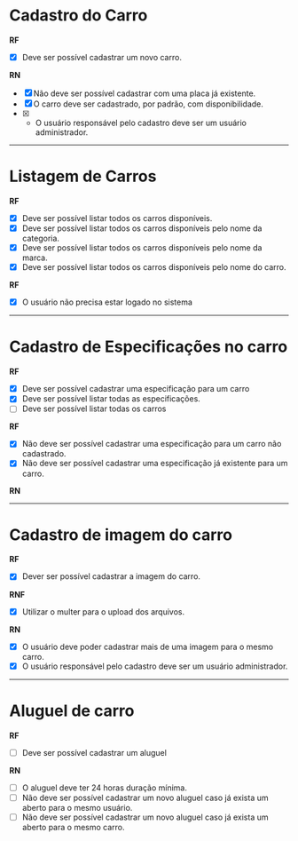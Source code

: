 <!-- 
? **RF** => Requisitos Funcionais
? **RNF** => Requisitos Não Funcionais
? **RN** => Regras de Negócio 
-->

# Cadastro do Carro

**RF**

- [X] Deve ser possível cadastrar um novo carro.

<!-- **RNF** -->

**RN**
- [X] Não deve ser possível cadastrar com uma placa já existente.
- [X] O carro deve ser cadastrado, por padrão, com disponibilidade.
- [X] * O usuário responsável pelo cadastro deve ser um usuário administrador.

---
# Listagem de Carros

**RF**
- [X] Deve ser possível listar todos os carros disponíveis.
- [X] Deve ser possível listar todos os carros disponíveis pelo nome da categoria.
- [X] Deve ser possível listar todos os carros disponíveis pelo nome da marca.
- [X] Deve ser possível listar todos os carros disponíveis pelo nome do carro.

**RF**
- [X] O usuário não precisa estar logado no sistema

---
# Cadastro de Especificações no carro

**RF**
- [X] Deve ser possível cadastrar uma especificação para um carro
- [X] Deve ser possível listar todas as especificações.
- [ ] Deve ser possível listar todas os carros

**RF**
- [X] Não deve ser possível cadastrar uma especificação para um carro não cadastrado.
- [X] Não deve ser possível cadastrar uma especificação já existente para um carro.

**RN**

---
# Cadastro de imagem do carro

**RF**
- [X] Dever ser possível cadastrar a imagem do carro.

**RNF**
- [X] Utilizar o multer para o upload dos arquivos.

**RN**
- [X] O usuário deve poder cadastrar mais de uma imagem para o mesmo carro.
- [X] O usuário responsável pelo cadastro deve ser um usuário administrador.

---
# Aluguel de carro

**RF**
- [ ] Deve ser possível cadastrar um aluguel

**RN**

- [ ] O aluguel deve ter 24 horas duração mínima.
- [ ] Não deve ser possível cadastrar um novo aluguel caso já exista um aberto para o mesmo usuário.
- [ ] Não deve ser possível cadastrar um novo aluguel caso já exista um aberto para o mesmo carro.